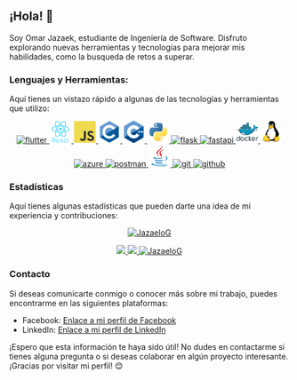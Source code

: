 ## ¡Hola! 👋 

Soy Omar Jazaek, estudiante de Ingeniería de Software. Disfruto explorando nuevas herramientas y tecnologías para mejorar mis habilidades, como la busqueda de retos a superar.

### Lenguajes y Herramientas:

Aquí tienes un vistazo rápido a algunas de las tecnologías y herramientas que utilizo:

<!---
- Flutter
- React
- JavaScript
- C
- C++
- Python
- Flask
- FastAPI
- Docker
- Linux
- Azure
- Postman
- Java
- Git
- GitHub
-->

<p align="center">
  <a href="https://flutter.dev" target="_blank" rel="noreferrer">
    <img src="https://www.vectorlogo.zone/logos/flutterio/flutterio-icon.svg" alt="flutter" width="40" height="40"/>
  </a> 
  <a href="https://reactjs.org/" target="_blank" rel="noreferrer">
    <img src="https://raw.githubusercontent.com/devicons/devicon/master/icons/react/react-original-wordmark.svg" alt="react" width="40" height="40"/>
  </a> 
  <a href="https://developer.mozilla.org/en-US/docs/Web/JavaScript" target="_blank" rel="noreferrer">
    <img src="https://raw.githubusercontent.com/devicons/devicon/master/icons/javascript/javascript-original.svg" alt="javascript" width="40" height="40"/>
  </a> 
  <a href="https://www.cprogramming.com/" target="_blank" rel="noreferrer">
    <img src="https://raw.githubusercontent.com/devicons/devicon/master/icons/c/c-original.svg" alt="c" width="40" height="40"/>
  </a> 
  <a href="https://www.cplusplus.com/" target="_blank" rel="noreferrer">
    <img src="https://raw.githubusercontent.com/devicons/devicon/master/icons/cplusplus/cplusplus-original.svg" alt="cplusplus" width="40" height="40"/>
  </a> 
  <a href="https://www.python.org" target="_blank" rel="noreferrer">
    <img src="https://raw.githubusercontent.com/devicons/devicon/master/icons/python/python-original.svg" alt="python" width="40" height="40"/>
  </a> 
  <a href="https://flask.palletsprojects.com/" target="_blank" rel="noreferrer">
    <img src="https://www.vectorlogo.zone/logos/pocoo_flask/pocoo_flask-icon.svg" alt="flask" width="40" height="40"/>
  </a> 
  <a href="https://fastapi.tiangolo.com/" target="_blank" rel="noreferrer">
    <img src="https://fastapi.tiangolo.com/img/icon-white.svg" alt="fastapi" width="40" height="40"/>
  </a> 
  <a href="https://www.docker.com/" target="_blank" rel="noreferrer">
    <img src="https://raw.githubusercontent.com/devicons/devicon/master/icons/docker/docker-original-wordmark.svg" alt="docker" width="40" height="40"/>
  </a> 
  <a href="https://www.linux.org/" target="_blank" rel="noreferrer">
    <img src="https://raw.githubusercontent.com/devicons/devicon/master/icons/linux/linux-original.svg" alt="linux" width="40" height="40"/>
  </a> 
  <a href="https://azure.microsoft.com/en-in/" target="_blank" rel="noreferrer">
    <img src="https://www.vectorlogo.zone/logos/microsoft_azure/microsoft_azure-icon.svg" alt="azure" width="40" height="40"/>
  </a> 
  <a href="https://www.postman.com" target="_blank" rel="noreferrer">
    <img src="https://www.vectorlogo.zone/logos/getpostman/getpostman-icon.svg" alt="postman" width="40" height="40"/>
  </a> 
  <a href="https://www.java.com" target="_blank" rel="noreferrer">
    <img src="https://raw.githubusercontent.com/devicons/devicon/master/icons/java/java-original.svg" alt="java" width="40" height="40"/>
  </a> 
  <a href="https://git-scm.com/" target="_blank" rel="noreferrer">
    <img src="https://www.vectorlogo.zone/logos/git-scm/git-scm-icon.svg" alt="git" width="40" height="40"/>
  </a> 
  <a href="https://github.com" target="_blank" rel="noreferrer">
    <img src="https://github.githubassets.com/images/modules/logos_page/Octocat.png" alt="github" width="40" height="40"/>
  </a> 
  <!---<a href="#" target="_blank" rel="noreferrer">
  <img src="" alt="chatgpt" width="40" height="40" />
</a> -->
</p>


### Estadísticas

Aquí tienes algunas estadísticas que pueden darte una idea de mi experiencia y contribuciones:

<p align="center"> <a href="https://github.com/JazaeloG/"><img src="https://github-profile-trophy.vercel.app/?username=leo-oh&theme=discord&column=-1" alt="JazaeloG"/></a> </p>

<div align="center">
<a href="https://github.com/DanielaaER">
    <img height="100em" src="https://github-readme-stats.vercel.app/api?username=JazaeloG&count_private=false&include_all_commits=true&show_icons=true&theme=tokyonight&hide_border=false&show_owner=true"/>
    <img height="100em" src="https://github-readme-stats.vercel.app/api/top-langs/?username=JazaeloG&theme=tokyonight&hide_border=false&&layout=compact"/>
    <img height="100em" src="https://github-readme-streak-stats.herokuapp.com/?user=JazaeloG&theme=tokyonight&hide_border=false&&layout=compact" alt="JazaeloG"/>
  </a>  
</div>

### Contacto

Si deseas comunicarte conmigo o conocer más sobre mi trabajo, puedes encontrarme en las siguientes plataformas:

- Facebook: [Enlace a mi perfil de Facebook](https://www.facebook.com/jazael.galindo)
- LinkedIn: [Enlace a mi perfil de LinkedIn](https://www.linkedin.com/in/omar-jazael-galindo-alducin-33a898269/)

¡Espero que esta información te haya sido útil! No dudes en contactarme si tienes alguna pregunta o si deseas colaborar en algún proyecto interesante. ¡Gracias por visitar mi perfil! 😊
